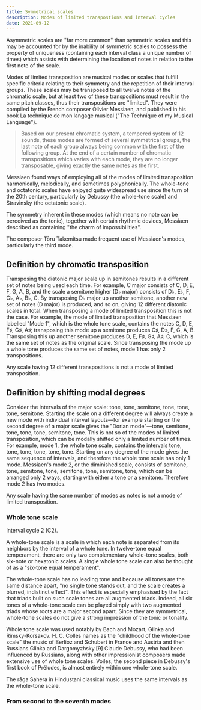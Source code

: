 ```yaml
---
title: Symmetrical scales
description: Modes of limited transpostions and interval cycles
date: 2021-09-12
---
```


<script setup>
import limited from '#/db/scale/limited.yaml'
</script>

Asymmetric scales are "far more common" than symmetric scales and this may be accounted for by the inability of symmetric scales to possess the property of uniqueness (containing each interval class a unique number of times) which assists with determining the location of notes in relation to the first note of the scale.

Modes of limited transposition are musical modes or scales that fulfill specific criteria relating to their symmetry and the repetition of their interval groups. These scales may be transposed to all twelve notes of the chromatic scale, but at least two of these transpositions must result in the same pitch classes, thus their transpositions are "limited". They were compiled by the French composer Olivier Messiaen, and published in his book La technique de mon langage musical ("The Technique of my Musical Language").

> Based on our present chromatic system, a tempered system of 12 sounds, these modes are formed of several symmetrical groups, the last note of each group always being common with the first of the following group. At the end of a certain number of chromatic transpositions which varies with each mode, they are no longer transposable, giving exactly the same notes as the first.

Messiaen found ways of employing all of the modes of limited transposition harmonically, melodically, and sometimes polyphonically. The whole-tone and octatonic scales have enjoyed quite widespread use since the turn of the 20th century, particularly by Debussy (the whole-tone scale) and Stravinsky (the octatonic scale).

The symmetry inherent in these modes (which means no note can be perceived as the tonic), together with certain rhythmic devices, Messiaen described as containing "the charm of impossibilities".

The composer Tōru Takemitsu made frequent use of Messiaen's modes, particularly the third mode.

## Definition by chromatic transposition

Transposing the diatonic major scale up in semitones results in a different set of notes being used each time. For example, C major consists of C, D, E, F, G, A, B, and the scale a semitone higher (D♭ major) consists of D♭, E♭, F, G♭, A♭, B♭, C. By transposing D♭ major up another semitone, another new set of notes (D major) is produced, and so on, giving 12 different diatonic scales in total. When transposing a mode of limited transposition this is not the case. For example, the mode of limited transposition that Messiaen labelled "Mode 1", which is the whole tone scale, contains the notes C, D, E, F♯, G♯, A♯; transposing this mode up a semitone produces C♯, D♯, F, G, A, B. Transposing this up another semitone produces D, E, F♯, G♯, A♯, C, which is the same set of notes as the original scale. Since transposing the mode up a whole tone produces the same set of notes, mode 1 has only 2 transpositions.

Any scale having 12 different transpositions is not a mode of limited transposition.

## Definition by shifting modal degrees

Consider the intervals of the major scale: tone, tone, semitone, tone, tone, tone, semitone. Starting the scale on a different degree will always create a new mode with individual interval layouts—for example starting on the second degree of a major scale gives the "Dorian mode"—tone, semitone, tone, tone, tone, semitone, tone. This is not so of the modes of limited transposition, which can be modally shifted only a limited number of times. For example, mode 1, the whole tone scale, contains the intervals tone, tone, tone, tone, tone, tone. Starting on any degree of the mode gives the same sequence of intervals, and therefore the whole tone scale has only 1 mode. Messiaen's mode 2, or the diminished scale, consists of semitone, tone, semitone, tone, semitone, tone, semitone, tone, which can be arranged only 2 ways, starting with either a tone or a semitone. Therefore mode 2 has two modes.

Any scale having the same number of modes as notes is not a mode of limited transposition.

### Whole tone scale

<chroma-profile link="https://en.wikipedia.org/wiki/Whole_tone_scale" :chroma="'101010101010'" />

Interval cycle 2 (C2).

A whole-tone scale is a scale in which each note is separated from its neighbors by the interval of a whole tone. In twelve-tone equal temperament, there are only two complementary whole-tone scales, both six-note or hexatonic scales. A single whole tone scale can also be thought of as a "six-tone equal temperament".

The whole-tone scale has no leading tone and because all tones are the same distance apart, "no single tone stands out, and the scale creates a blurred, indistinct effect". This effect is especially emphasised by the fact that triads built on such scale tones are all augmented triads. Indeed, all six tones of a whole-tone scale can be played simply with two augmented triads whose roots are a major second apart. Since they are symmetrical, whole-tone scales do not give a strong impression of the tonic or tonality.

Whole tone scale was used notably by Bach and Mozart, Glinka and Rimsky-Korsakov. H. C. Colles names as the "childhood of the whole-tone scale" the music of Berlioz and Schubert in France and Austria and then Russians Glinka and Dargomyzhsky.[9] Claude Debussy, who had been influenced by Russians, along with other impressionist composers made extensive use of whole tone scales. Voiles, the second piece in Debussy's first book of Préludes, is almost entirely within one whole-tone scale.

The rāga Sahera in Hindustani classical music uses the same intervals as the whole-tone scale.

### From second to the seventh modes

<chroma-profile-collection :collection="limited" />
